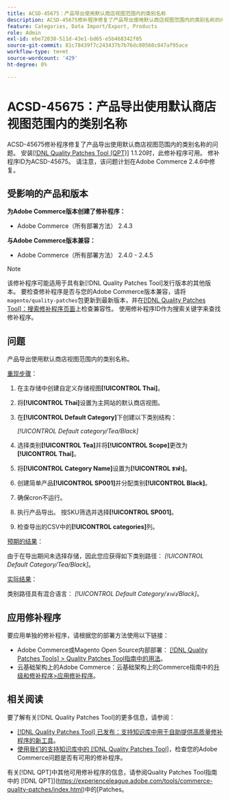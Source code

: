 ```yaml
---
title: ACSD-45675：产品导出使用默认商店视图范围内的类别名称
description: ACSD-45675修补程序修复了产品导出使用默认商店视图范围内的类别名称的问题。 安装[Quality Patches Tool (QPT)](https://experienceleague.adobe.com/en/docs/commerce-knowledge-base/kb/announcements/commerce-announcements/magento-quality-patches-released-new-tool-to-self-serve-quality-patches) 1.1.20后，即可使用此修补程序。 修补程序ID为ACSD-45675。 请注意，该问题计划在Adobe Commerce 2.4.6中修复。
feature: Categories, Data Import/Export, Products
role: Admin
exl-id: ebe72038-511d-43e1-bd65-e5b468342f05
source-git-commit: 81c78439f7c243437b7b76dc80560c847af95ace
workflow-type: tm+mt
source-wordcount: '429'
ht-degree: 0%

---
```


# ACSD-45675：产品导出使用默认商店视图范围内的类别名称

ACSD-45675修补程序修复了产品导出使用默认商店视图范围内的类别名称的问题。 安装[[!DNL Quality Patches Tool (QPT)]](https://experienceleague.adobe.com/en/docs/commerce-knowledge-base/kb/announcements/commerce-announcements/magento-quality-patches-released-new-tool-to-self-serve-quality-patches) 1.1.20时，此修补程序可用。 修补程序ID为ACSD-45675。 请注意，该问题计划在Adobe Commerce 2.4.6中修复。

## 受影响的产品和版本

**为Adobe Commerce版本创建了修补程序：**

* Adobe Commerce（所有部署方法） 2.4.3

**与Adobe Commerce版本兼容：**

* Adobe Commerce（所有部署方法） 2.4.0 - 2.4.5

>[!NOTE]
>
>该修补程序可能适用于具有新[!DNL Quality Patches Tool]发行版本的其他版本。 要检查修补程序是否与您的Adobe Commerce版本兼容，请将`magento/quality-patches`包更新到最新版本，并在[[!DNL Quality Patches Tool]：搜索修补程序页面](https://experienceleague.adobe.com/tools/commerce-quality-patches/index.html)上检查兼容性。 使用修补程序ID作为搜索关键字来查找修补程序。

## 问题

产品导出使用默认商店视图范围内的类别名称。

<u>重现步骤</u>：

1. 在主存储中创建自定义存储视图&#x200B;**[!UICONTROL Thai]**。
1. 将&#x200B;**[!UICONTROL Thai]**&#x200B;设置为主网站的默认商店视图。
1. 在&#x200B;**[!UICONTROL Default Category]**&#x200B;下创建以下类别结构：

   *[!UICONTROL Default category/Tea/Black]*

1. 选择类别&#x200B;**[!UICONTROL Tea]**&#x200B;并将&#x200B;**[!UICONTROL Scope]**&#x200B;更改为&#x200B;**[!UICONTROL Thai]**。
1. 将&#x200B;**[!UICONTROL Category Name]**&#x200B;设置为&#x200B;**[!UICONTROL ชาดำ]**。
1. 创建简单产品&#x200B;**[!UICONTROL SP001]**&#x200B;并分配类别&#x200B;**[!UICONTROL Black]**。
1. 确保cron不运行。
1. 执行产品导出。 按SKU筛选并选择&#x200B;**[!UICONTROL SP001]**。
1. 检查导出的CSV中的&#x200B;**[!UICONTROL categories]**&#x200B;列。

<u>预期的结果</u>：

由于在导出期间未选择存储，因此您应获得如下类别路径： *[!UICONTROL Default Category/Tea/Black]*。

<u>实际结果</u>：

类别路径具有混合语言： *[!UICONTROL Default Category/ชาดำ/Black]*。

## 应用修补程序

要应用单独的修补程序，请根据您的部署方法使用以下链接：

* Adobe Commerce或Magento Open Source内部部署： [[!DNL Quality Patches Tools] > Quality Patches Tool指南中的用法](/help/tools/quality-patches-tool/usage.md)。
* 云基础架构上的Adobe Commerce：云基础架构上的Commerce指南中的[升级和修补程序>应用修补程序](https://experienceleague.adobe.com/docs/commerce-cloud-service/user-guide/develop/upgrade/apply-patches.html)。

## 相关阅读

要了解有关[!DNL Quality Patches Tool]的更多信息，请参阅：

* [[!DNL Quality Patches Tool] 已发布：支持知识库中用于自助提供高质量修补程序的新工具](https://experienceleague.adobe.com/en/docs/commerce-knowledge-base/kb/announcements/commerce-announcements/magento-quality-patches-released-new-tool-to-self-serve-quality-patches)。
* [使用我们的支持知识库中的 [!DNL Quality Patches Tool]](https://experienceleague.adobe.com/docs/commerce-knowledge-base/kb/support-tools/patches/check-patch-for-magento-issue-with-magento-quality-patches.html)，检查您的Adobe Commerce问题是否有可用的修补程序。

有关[!DNL QPT]中其他可用修补程序的信息，请参阅Quality Patches Tool指南中的 [!DNL QPT]](https://experienceleague.adobe.com/tools/commerce-quality-patches/index.html)中的[Patches。
